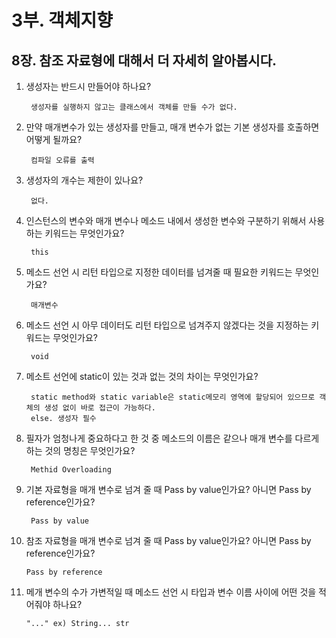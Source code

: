# 3부. 객체지향

##    8장. 참조 자료형에 대해서 더 자세히 알아봅시다.

1. 생성자는 반드시 만들어야 하나요?

        생성자를 실행하지 않고는 클래스에서 객체를 만들 수가 없다.

2. 만약 매개변수가 있는 생성자를 만들고, 매개 변수가 없는 기본 생성자를 호출하면 어떻게 될까요?

        컴파일 오류를 출력

3. 생성자의 개수는 제한이 있나요?

        없다. 

4. 인스턴스의 변수와 매개 변수나 메소드 내에서 생성한 변수와 구분하기 위해서 사용하는 키워드는 무엇인가요?

        this

5. 메소드 선언 시 리턴 타입으로 지정한 데이터를 넘겨줄 때 필요한 키워드는 무엇인가요?

        매개변수

6. 메소드 선언 시 아무 데이터도 리턴 타입으로 넘겨주지 않겠다는 것을 지정하는 키워드는 무엇인가요?

        void

7. 메소트 선언에 static이 있는 것과 없는 것의 차이는 무엇인가요?

        static method와 static variable은 static메모리 영역에 할당되어 있으므로 객체의 생성 없이 바로 접근이 가능하다.
        else. 생성자 필수

8. 필자가 엄청나게 중요하다고 한 것 중 메소드의 이름은 같으나 매개 변수를 다르게 하는 것의 명칭은 무엇인가요?

        Methid Overloading

9. 기본 자료형을 매개 변수로 넘겨 줄 때 Pass by value인가요? 아니면 Pass by reference인가요?

        Pass by value

10. 참조 자료형을 매개 변수로 넘겨 줄 때 Pass by value인가요? 아니면 Pass by reference인가요?

        Pass by reference

11. 메개 변수의 수가 가변적일 때 메소드 선언 시 타입과 변수 이름 사이에 어떤 것을 적어줘야 하나요?

        "..." ex) String... str